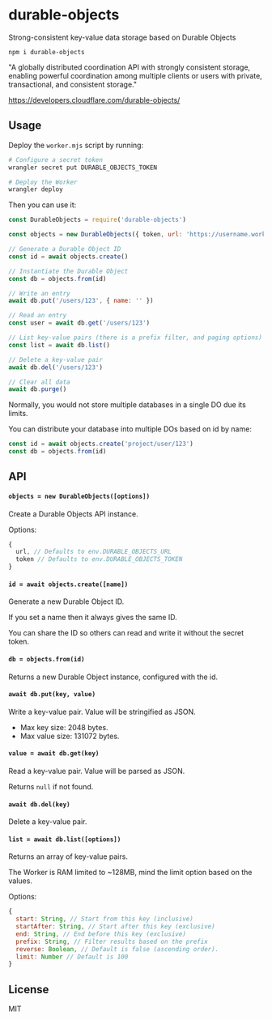 # durable-objects

Strong-consistent key-value data storage based on Durable Objects

```
npm i durable-objects
```

"A globally distributed coordination API with strongly consistent storage, enabling powerful coordination among multiple clients or users with private, transactional, and consistent storage."

https://developers.cloudflare.com/durable-objects/

## Usage

Deploy the `worker.mjs` script by running:

```sh
# Configure a secret token
wrangler secret put DURABLE_OBJECTS_TOKEN

# Deploy the Worker
wrangler deploy
```

Then you can use it:

```js
const DurableObjects = require('durable-objects')

const objects = new DurableObjects({ token, url: 'https://username.workers.dev' })

// Generate a Durable Object ID
const id = await objects.create()

// Instantiate the Durable Object
const db = objects.from(id)

// Write an entry
await db.put('/users/123', { name: '' })

// Read an entry
const user = await db.get('/users/123')

// List key-value pairs (there is a prefix filter, and paging options)
const list = await db.list()

// Delete a key-value pair
await db.del('/users/123')

// Clear all data
await db.purge()
```

Normally, you would not store multiple databases in a single DO due its limits.

You can distribute your database into multiple DOs based on id by name:

```js
const id = await objects.create('project/user/123')
const db = objects.from(id)
```

## API

#### `objects = new DurableObjects([options])`

Create a Durable Objects API instance.

Options:

```js
{
  url, // Defaults to env.DURABLE_OBJECTS_URL
  token // Defaults to env.DURABLE_OBJECTS_TOKEN
}
```

#### `id = await objects.create([name])`

Generate a new Durable Object ID.

If you set a name then it always gives the same ID.

You can share the ID so others can read and write it without the secret token.

#### `db = objects.from(id)`

Returns a new Durable Object instance, configured with the id.

#### `await db.put(key, value)`

Write a key-value pair. Value will be stringified as JSON.

- Max key size: 2048 bytes.
- Max value size: 131072 bytes.

#### `value = await db.get(key)`

Read a key-value pair. Value will be parsed as JSON.

Returns `null` if not found.

#### `await db.del(key)`

Delete a key-value pair.

#### `list = await db.list([options])`

Returns an array of key-value pairs.

The Worker is RAM limited to ~128MB, mind the limit option based on the values.

Options:

```js
{
  start: String, // Start from this key (inclusive)
  startAfter: String, // Start after this key (exclusive)
  end: String, // End before this key (exclusive)
  prefix: String, // Filter results based on the prefix
  reverse: Boolean, // Default is false (ascending order).
  limit: Number // Default is 100
}
```

## License

MIT
